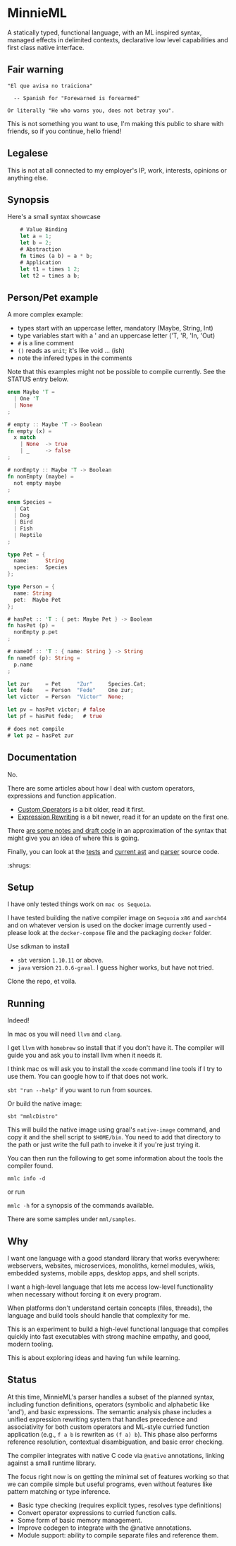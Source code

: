 # MinnieML

A statically typed, functional language, with an ML inspired syntax, managed effects in delimited contexts,
declarative low level capabilities and first class native interface.

## Fair warning

    "El que avisa no traiciona"

      -- Spanish for "Forewarned is forearmed"

    Or literally "He who warns you, does not betray you".

This is not something you want to use, I'm making this public to share with friends, so if you continue, hello friend!

## Legalese

This is not at all connected to my employer's IP, work, interests, opinions or anything else.

## Synopsis

Here's a small syntax showcase

```rust
    # Value Binding
    let a = 1;
    let b = 2;
    # Abstraction
    fn times (a b) = a * b;
    # Application
    let t1 = times 1 2;
    let t2 = times a b;
```

## Person/Pet example

A more complex example:

- types start with an uppercase letter, mandatory (Maybe, String, Int)
- type variables start with a ' and an uppercase letter ('T, 'R, 'In, 'Out)
- `#` is a line comment
- `()` reads as `unit`; it's like void ... (ish)
- note the infered types in the comments

Note that this examples might not be possible to compile currently.
See the STATUS entry below.

```rust
enum Maybe 'T =
  | One 'T
  | None
;

# empty :: Maybe 'T -> Boolean
fn empty (x) =
  x match
    | None  -> true
    | _     -> false
;

# nonEmpty :: Maybe 'T -> Boolean
fn nonEmpty (maybe) =
  not empty maybe
;

enum Species =
  | Cat
  | Dog
  | Bird
  | Fish
  | Reptile
;

type Pet = {
  name:     String
  species:  Species
};

type Person = {
  name: String
  pet:  Maybe Pet
};

# hasPet :: 'T : { pet: Maybe Pet } -> Boolean
fn hasPet (p) =
  nonEmpty p.pet
;

# nameOf :: 'T : { name: String } -> String
fn nameOf (p): String =
  p.name
;

let zur     = Pet     "Zur"     Species.Cat;
let fede    = Person  "Fede"    One zur;
let victor  = Person  "Victor"  None;

let pv = hasPet victor; # false
let pf = hasPet fede;   # true

# does not compile
# let pz = hasPet zur
```

## Documentation

No.

There are some articles about how I deal with custom operators, expressions and function application.

- [Custom Operators](docs/articles/2025-02/2025-02-24-custom-operators.md) is a bit older, read it first.
- [Expression Rewriting](docs/articles/2025-04/2025-04-12-expression-rewriting.md) is a bit newer, read it for an update on the first one.

There [are some notes and draft code](docs) in an approximation of the syntax
that might give you an idea of where this is going.

Finally, you can look at the [tests](modules/mmlc-lib/src/test/scala/mml/mmlclib) and [current ast](modules/mmlc-lib/src/main/scala/mml/mmlclib/ast) and [parser](modules/mmlc-lib/src/main/scala/mml/mmlclib/parser) source code.

:shrugs:

## Setup

I have only tested things work on `mac os Sequoia`.

I have tested building the native compiler image on `Sequoia` `x86` and `aarch64` and on
whatever version is used on the docker image currently used - please look at the `docker-compose` file and the packaging `docker` folder.

Use sdkman to install

- `sbt` version `1.10.11` or above.
- `java` version `21.0.6-graal`. I guess higher works, but have not tried.

Clone the repo, et voila.

## Running

Indeed!

In mac os you will need `llvm` and `clang`.

I get `llvm` with `homebrew` so install that if you don't have it.
The compiler will guide you and ask you to install llvm when it needs it.

I think mac os will ask you to install the `xcode` command line tools
if I try to use them. You can google how to if that does not work.

`sbt "run --help"` if you want to run from sources.

Or build the native image:

`sbt "mmlcDistro"`

This will build the native image using graal's `native-image` command, and copy it and the shell script to `$HOME/bin`. You need to add that directory to the path or just write the full path to inveke it if you're just trying it.

You can then run the following to get some information about the tools the compiler found.

`mmlc info -d`

or run

`mmlc -h` for a synopsis of the commands available.

There are some samples under `mml/samples`.

## Why

I want one language with a good standard library that works everywhere: webservers, websites, microservices, monoliths, kernel modules, wikis, embedded systems, mobile apps, desktop apps, and shell scripts.

I want a high-level language that lets me access low-level functionality when necessary without forcing it on every program.

When platforms don't understand certain concepts (files, threads), the language and build tools should handle that complexity for me.

This is an experiment to build a high-level functional language that compiles quickly into fast executables with strong machine empathy, and good, modern tooling.

This is about exploring ideas and having fun while learning.

## Status

At this time, MinnieML's parser handles a subset of the planned syntax, including function definitions, operators (symbolic and alphabetic like 'and'), and basic expressions. The semantic analysis phase includes a unified expression rewriting system that handles precedence and associativity for both custom operators and ML-style curried function application (e.g., `f a b` is rewriten as `(f a) b`). This phase also performs reference resolution, contextual disambiguation, and basic error checking.

The compiler integrates with native C code via `@native` annotations, linking against a small runtime library.

The focus right now is on getting the minimal set of features working so that we can compile simple but useful programs, 
even without features like pattern matching or type inference.

* Basic type checking (requires explicit types, resolves type definitions)
* Convert operator expressions to curried function calls.
* Some form of basic memory management.
* Improve codegen to integrate with the @native annotations.
* Module support: ability to compile separate files and reference them.
